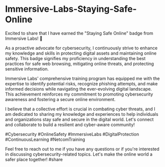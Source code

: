 # Immersive-Labs-Staying-Safe-Online

Excited to share that I have earned the "Staying Safe Online" badge from Immersive Labs! 🏅

As a proactive advocate for cybersecurity, I continuously strive to enhance my knowledge and skills in protecting digital assets and maintaining online safety. This badge signifies my proficiency in understanding the best practices for safe web browsing, mitigating online threats, and protecting sensitive information.

Immersive Labs' comprehensive training program has equipped me with the expertise to identify potential risks, recognize phishing attempts, and make informed decisions while navigating the ever-evolving digital landscape. This achievement reinforces my commitment to promoting cybersecurity awareness and fostering a secure online environment.

I believe that a collective effort is crucial in combating cyber threats, and I am dedicated to sharing my knowledge and experiences to help individuals and organizations stay safe and secure in the digital world. Let's connect and collaborate to build a resilient and cyber-aware community!

#Cybersecurity #OnlineSafety #ImmersiveLabs #DigitalProtection #ContinuousLearning #NetcomTraining

Feel free to reach out to me if you have any questions or if you're interested in discussing cybersecurity-related topics. Let's make the online world a safer place together! #share

